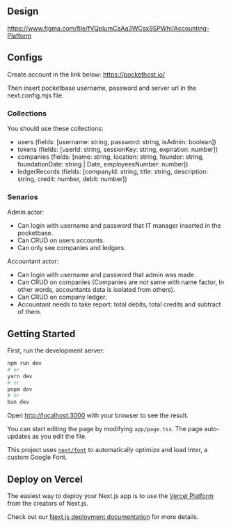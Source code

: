 ## Design

https://www.figma.com/file/fVQplumCaAa3WCsx9SPWhi/Accounting-Platform

## Configs

Create account in the link below:
https://pockethost.io/

Then insert pocketbase username, password and server url in the next.config.mjs file.

### Collections

You should use these collections:

- users (fields: [username: string, password: string, isAdmin: boolean])
- tokens (fields: [userId: string, sessionKey: string, expiration: number])
- companies (fields: [name: string, location: string, founder: string, foundationDate: string | Date, employeesNumber: number])
- ledgerRecords (fields: [companyId: string, title: string, description: string, credit: number, debit: number])

### Senarios

Admin actor:

- Can login with username and password that IT manager inserted in the pocketbase.
- Can CRUD on users accounts.
- Can only see companies and ledgers.

Accountant actor:

- Can login with username and password that admin was made.
- Can CRUD on companies (Companies are not same with name factor, In other words, accountants data is isolated from others).
- Can CRUD on company ledger.
- Accountant needs to take report: total debits, total credits and subtract of them.

## Getting Started

First, run the development server:

```bash
npm run dev
# or
yarn dev
# or
pnpm dev
# or
bun dev
```

Open [http://localhost:3000](http://localhost:3000) with your browser to see the result.

You can start editing the page by modifying `app/page.tsx`. The page auto-updates as you edit the file.

This project uses [`next/font`](https://nextjs.org/docs/basic-features/font-optimization) to automatically optimize and load Inter, a custom Google Font.

## Deploy on Vercel

The easiest way to deploy your Next.js app is to use the [Vercel Platform](https://vercel.com/new?utm_medium=default-template&filter=next.js&utm_source=create-next-app&utm_campaign=create-next-app-readme) from the creators of Next.js.

Check out our [Next.js deployment documentation](https://nextjs.org/docs/deployment) for more details.
